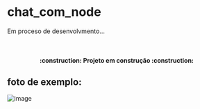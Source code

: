﻿# chat_com_node
 
 <P>Em proceso de desenvolvmento...</P>
 <br>
 <h4 align="center"> 
    :construction:  Projeto em construção  :construction:
</h4>

 <h2>foto de exemplo:</h2>
 
![image](https://user-images.githubusercontent.com/92883620/231167491-8993d308-4903-4023-a567-0bf68641865f.png)
